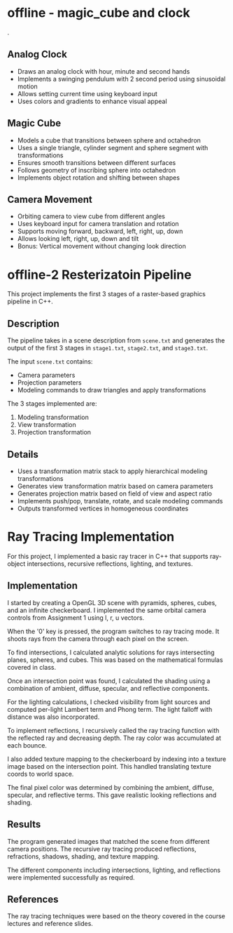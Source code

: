 # offline -  magic_cube and clock

.

## Analog Clock

- Draws an analog clock with hour, minute and second hands  
- Implements a swinging pendulum with 2 second period using sinusoidal motion
- Allows setting current time using keyboard input
- Uses colors and gradients to enhance visual appeal

## Magic Cube

- Models a cube that transitions between sphere and octahedron
- Uses a single triangle, cylinder segment and sphere segment with transformations  
- Ensures smooth transitions between different surfaces
- Follows geometry of inscribing sphere into octahedron
- Implements object rotation and shifting between shapes

## Camera Movement 

- Orbiting camera to view cube from different angles
- Uses keyboard input for camera translation and rotation
- Supports moving forward, backward, left, right, up, down
- Allows looking left, right, up, down and tilt
- Bonus: Vertical movement without changing look direction




# offline-2 Resterizatoin Pipeline

This project implements the first 3 stages of a raster-based graphics pipeline in C++.

## Description 

The pipeline takes in a scene description from `scene.txt` and generates the output of the first 3 stages in `stage1.txt`, `stage2.txt`, and `stage3.txt`.

The input `scene.txt` contains:
- Camera parameters
- Projection parameters
- Modeling commands to draw triangles and apply transformations

The 3 stages implemented are:

1. Modeling transformation
2. View transformation 
3. Projection transformation

## Details

- Uses a transformation matrix stack to apply hierarchical modeling transformations
- Generates view transformation matrix based on camera parameters 
- Generates projection matrix based on field of view and aspect ratio
- Implements push/pop, translate, rotate, and scale modeling commands
- Outputs transformed vertices in homogeneous coordinates



# Ray Tracing Implementation

For this project, I implemented a basic ray tracer in C++ that supports ray-object intersections, recursive reflections, lighting, and textures.

## Implementation 

I started by creating a OpenGL 3D scene with pyramids, spheres, cubes, and an infinite checkerboard. I implemented the same orbital camera controls from Assignment 1 using l, r, u vectors. 

When the '0' key is pressed, the program switches to ray tracing mode. It shoots rays from the camera through each pixel on the screen.

To find intersections, I calculated analytic solutions for rays intersecting planes, spheres, and cubes. This was based on the mathematical formulas covered in class.

Once an intersection point was found, I calculated the shading using a combination of ambient, diffuse, specular, and reflective components. 

For the lighting calculations, I checked visibility from light sources and computed per-light Lambert term and Phong term. The light falloff with distance was also incorporated.

To implement reflections, I recursively called the ray tracing function with the reflected ray and decreasing depth. The ray color was accumulated at each bounce.

I also added texture mapping to the checkerboard by indexing into a texture image based on the intersection point. This handled translating texture coords to world space.

The final pixel color was determined by combining the ambient, diffuse, specular, and reflective terms. This gave realistic looking reflections and shading.

## Results

The program generated images that matched the scene from different camera positions. The recursive ray tracing produced reflections, refractions, shadows, shading, and texture mapping.

The different components including intersections, lighting, and reflections were implemented successfully as required.

## References

The ray tracing techniques were based on the theory covered in the course lectures and reference slides.
